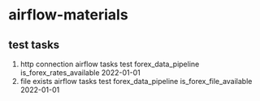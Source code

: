 # airflow-materials

## test tasks

1. http connection
   airflow tasks test forex_data_pipeline is_forex_rates_available 2022-01-01
2. file exists
   airflow tasks test forex_data_pipeline is_forex_file_available 2022-01-01
